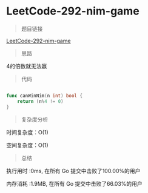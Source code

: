 #  LeetCode-292-nim-game

>题目链接

[LeetCode-292-nim-game](https://leetcode-cn.com/problems/nim-game/)

>思路

4的倍数就无法赢

>代码

```go

func canWinNim(n int) bool {
    return (n%4 != 0)
}

```

>复杂度分析

时间复杂度：O(1)

空间复杂度：O(1)

>总结

执行用时 :0ms, 在所有 Go 提交中击败了100.00%的用户
 
内存消耗 :1.9MB, 在所有 Go 提交中击败了66.03%的用户
